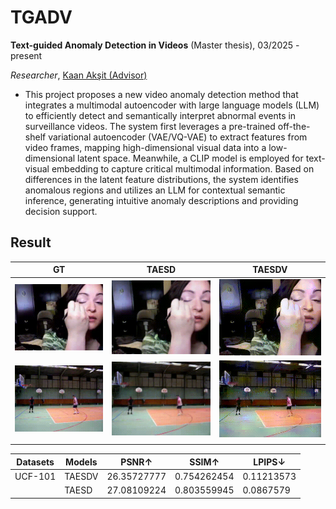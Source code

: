 # TGADV

**Text-guided Anomaly Detection in Videos** (Master thesis), 03/2025 - present

*Researcher*, [Kaan Akşit (Advisor)](https://kaanaksit.com/)

- This project proposes a new video anomaly detection method that integrates a multimodal autoencoder with large language models (LLM) to efficiently detect and semantically interpret abnormal events in surveillance videos. The system first leverages a pre-trained off-the-shelf variational autoencoder (VAE/VQ-VAE) to extract features from video frames, mapping high-dimensional visual data into a low-dimensional latent space. Meanwhile, a CLIP model is employed for text-visual embedding to capture critical multimodal information. Based on differences in the latent feature distributions, the system identifies anomalous regions and utilizes an LLM for contextual semantic inference, generating intuitive anomaly descriptions and providing decision support.



## Result

| GT                       | TAESD                       | TAESDV                       |
| ------------------------ | --------------------------- | ---------------------------- |
| ![GT_1](figs\GT_1.gif) | ![GT_1](figs\TAESD_1.gif) | ![GT_1](figs\TAESDV_1.gif) |
| ![GT_1](figs\GT_2.gif) | ![GT_1](figs\TAESD_2.gif) | ![GT_1](figs\TAESDV_2.gif) |
|                          |                             |                              |



| Datasets | Models | PSNR↑       | SSIM↑       | LPIPS↓     |
| -------- | ------ | ----------- | ----------- | ---------- |
| UCF-101  | TAESDV | 26.35727777 | 0.754262454 | 0.11213573 |
|          | TAESD  | 27.08109224 | 0.803559945 | 0.0867579  |
